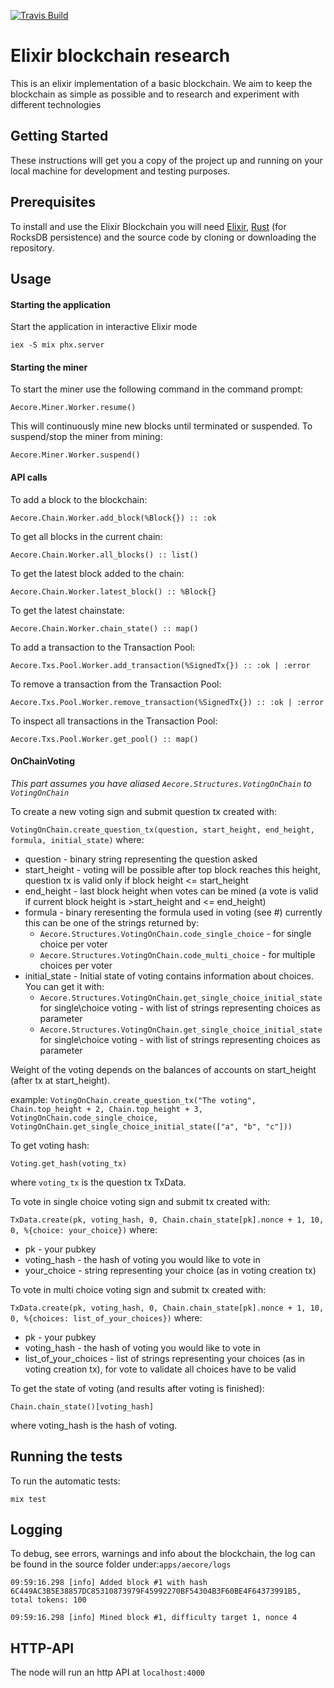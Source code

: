 [![Travis Build](https://travis-ci.org/aeternity/elixir-research.svg?branch=master)](https://travis-ci.org/aeternity/elixir-research)

# **Elixir blockchain research**

This is an elixir implementation of a basic blockchain. We aim to keep the blockchain as simple as possible and to research and experiment with different technologies

## Getting Started

These instructions will get you a copy of the project up and running on your local machine for development and testing purposes.

## Prerequisites

To install and use the Elixir Blockchain you will need [Elixir](https://elixir-lang.org/install.html), [Rust](https://www.rust-lang.org/install.html) (for RocksDB persistence) and the source code by cloning or downloading the repository.

## Usage
#### **Starting the application**
Start the application in interactive Elixir mode

`iex -S mix phx.server`

#### **Starting the miner**
To start the miner use the following command in the command prompt:

`Aecore.Miner.Worker.resume()`

This will continuously mine new blocks until terminated or suspended.
To suspend/stop the miner from mining:

`Aecore.Miner.Worker.suspend() `

#### **API calls**
To add a block to the blockchain:

`Aecore.Chain.Worker.add_block(%Block{}) :: :ok`

To get all blocks in the current chain:

`Aecore.Chain.Worker.all_blocks() :: list()`

To get the latest block added to the chain:

`Aecore.Chain.Worker.latest_block() :: %Block{}`

To get the latest chainstate:

`Aecore.Chain.Worker.chain_state() :: map()`

To add a transaction to the Transaction Pool:

`Aecore.Txs.Pool.Worker.add_transaction(%SignedTx{}) :: :ok | :error`

To remove a transaction from the Transaction Pool:

`Aecore.Txs.Pool.Worker.remove_transaction(%SignedTx{}) :: :ok | :error`

To inspect all transactions in the Transaction Pool:

`Aecore.Txs.Pool.Worker.get_pool() :: map() `

#### **OnChainVoting**

*This part assumes you have aliased `Aecore.Structures.VotingOnChain` to `VotingOnChain`*

To create a new voting sign and submit question tx created with:

`VotingOnChain.create_question_tx(question, start_height, end_height, formula, initial_state)`
where:
- question - binary string representing the question asked
- start\_height - voting will be possible after top block reaches this height, question tx is valid only if block height <= start\_height
- end\_height - last block height when votes can be mined (a vote is valid if current block height is \>start\_height and <= end\_height)
- formula - binary reresenting the formula used in voting (see #) currently this can be one of the strings returned by:
    - `Aecore.Structures.VotingOnChain.code_single_choice` - for single choice per voter
    - `Aecore.Structures.VotingOnChain.code_multi_choice` - for multiple choices per voter 
- initial\_state - Initial state of voting contains information about choices. You can get it with:
    - `Aecore.Structures.VotingOnChain.get_single_choice_initial_state` for single\choice voting - with list of strings representing choices as parameter
    - `Aecore.Structures.VotingOnChain.get_single_choice_initial_state` for single\choice voting - with list of strings representing choices as parameter

Weight of the voting depends on the balances of accounts on start\_height (after tx at start\_height).

example:
`VotingOnChain.create_question_tx("The voting", Chain.top_height + 2, Chain.top_height + 3, VotingOnChain.code_single_choice, VotingOnChain.get_single_choice_initial_state(["a", "b", "c"]))`

To get voting hash:

`Voting.get_hash(voting_tx)`

where `voting_tx` is the question tx TxData.

To vote in single choice voting sign and submit tx created with:

`TxData.create(pk, voting_hash, 0, Chain.chain_state[pk].nonce + 1, 10, 0, %{choice: your_choice})`
where:
- pk - your pubkey
- voting\_hash - the hash of voting you would like to vote in
- your\_choice - string representing your choice (as in voting creation tx) 

To vote in multi choice voting sign and submit tx created with:

`TxData.create(pk, voting_hash, 0, Chain.chain_state[pk].nonce + 1, 10, 0, %{choices: list_of_your_choices})`
where:
- pk - your pubkey
- voting\_hash - the hash of voting you would like to vote in
- list\_of\_your\_choices - list of strings representing your choices (as in voting creation tx), for vote to validate all choices have to be valid

To get the state of voting (and results after voting is finished):

`Chain.chain_state()[voting_hash]` 

where voting\_hash is the hash of voting.

## Running the tests

To run the automatic tests:

`mix test`

## Logging

To debug, see errors, warnings and info about the blockchain,
the log can be found in the source folder under:`apps/aecore/logs`

`09:59:16.298 [info] Added block #1 with hash 6C449AC3B5E38857DC85310873979F45992270BF54304B3F60BE4F64373991B5, total tokens: 100 `

`09:59:16.298 [info] Mined block #1, difficulty target 1, nonce 4`

## HTTP-API

The node will run an http API at `localhost:4000`
